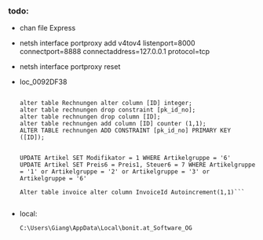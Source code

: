 ### todo:

*   chan file Express
*   netsh interface portproxy add v4tov4 listenport=8000 connectport=8888 connectaddress=127.0.0.1 protocol=tcp
*   netsh interface portproxy reset
*   loc_0092DF38

    ```pass: 213819737111
    
    alter table Rechnungen alter column [ID] integer;
    alter table rechnungen drop constraint [pk_id_no];
    alter table rechnungen drop column [ID];
    alter table rechnungen add column [ID] counter (1,1);
    ALTER TABLE rechnungen ADD CONSTRAINT [pk_id_no] PRIMARY KEY ([ID]);
    
    
    UPDATE Artikel SET Modifikator = 1 WHERE Artikelgruppe = '6'
    UPDATE Artikel SET Preis6 = Preis1, Steuer6 = 7 WHERE Artikelgruppe = '1' or Artikelgruppe = '2' or Artikelgruppe = '3' or Artikelgruppe = '6'
    
    Alter table invoice alter column InvoiceId Autoincrement(1,1)```


*   local:

    ```C:\Users\Giang\AppData\Local\bonit.at_Software_OG```
    
    
    